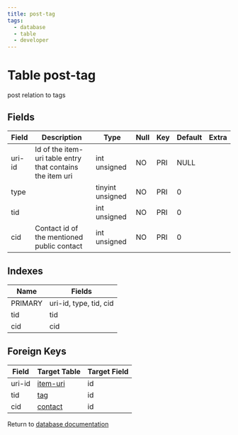 ```yaml
---
title: post-tag
tags:
  - database
  - table
  - developer
---
```

# Table post-tag

post relation to tags

## Fields

| Field  | Description                                               | Type             | Null | Key | Default | Extra |
| ------ | --------------------------------------------------------- | ---------------- | ---- | --- | ------- | ----- |
| uri-id | Id of the item-uri table entry that contains the item uri | int unsigned     | NO   | PRI | NULL    |       |
| type   |                                                           | tinyint unsigned | NO   | PRI | 0       |       |
| tid    |                                                           | int unsigned     | NO   | PRI | 0       |       |
| cid    | Contact id of the mentioned public contact                | int unsigned     | NO   | PRI | 0       |       |

## Indexes

| Name    | Fields                 |
| ------- | ---------------------- |
| PRIMARY | uri-id, type, tid, cid |
| tid     | tid                    |
| cid     | cid                    |

## Foreign Keys

| Field  | Target Table                           | Target Field |
| ------ | -------------------------------------- | ------------ |
| uri-id | [item-uri](/spec/database/db_item-uri) | id           |
| tid    | [tag](/spec/database/db_tag)           | id           |
| cid    | [contact](/spec/database/db_contact)   | id           |

Return to [database documentation](/spec/database/)
